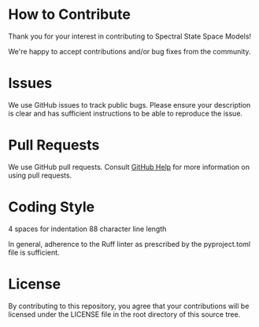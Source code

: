 # How to Contribute

Thank you for your interest in contributing to Spectral State Space Models!

We're happy to accept contributions and/or bug fixes from the community.

# Issues
We use GitHub issues to track public bugs. Please ensure your description is clear and has sufficient instructions to be able to reproduce the issue.

# Pull Requests
We use GitHub pull requests. Consult
[GitHub Help](https://help.github.com/articles/about-pull-requests/) for more
information on using pull requests.

# Coding Style
4 spaces for indentation
88 character line length

In general, adherence to the Ruff linter as prescribed by the pyproject.toml file is sufficient.

# License
By contributing to this repository, you agree that your contributions will be licensed under the LICENSE file in the root directory of this source tree.
